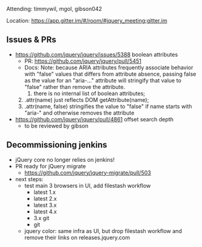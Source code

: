 Attending: timmywil, mgol, gibson042

Location: https://app.gitter.im/#/room/#jquery_meeting:gitter.im

## Issues & PRs
* https://github.com/jquery/jquery/issues/5388 boolean attributes
	- PR: https://github.com/jquery/jquery/pull/5451 
	- Docs: Note: because ARIA attributes frequently associate behavior with "false" values that differs from attribute absence, passing false as the value for an "aria-…" attribute will stringify that value to "false" rather than remove the attribute.
	  1. there is no internal list of boolean attributes;
    2. .attr(name) just reflects DOM getAttribute(name); 
    3. .attr(name, false) stringifies the value to "false" if name starts with "aria-" and otherwise removes the attribute
* https://github.com/jquery/jquery/pull/4861 offset search depth
	- to be reviewed by gibson

## Decommissioning jenkins
* jQuery core no longer relies on jenkins!
* PR ready for jQuery migrate
	- https://github.com/jquery/jquery-migrate/pull/503 
* next steps:
	- test main 3 browsers in UI, add filestash workflow
		- latest 1.x
		- latest 2.x
		- latest 3.x
		- latest 4.x
		- 3.x git
		- git
	- jquery color: same infra as UI, but drop filestash workflow and remove their links on releases.jquery.com
